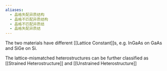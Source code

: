 ```yaml
---
aliases:
  - 晶格失配异质结构
  - 晶格不匹配异质结构
  - 晶格不匹配异质结
  - 晶格失配异质结
---
```


The two materials have different [[Lattice Constant]]s, e.g. InGaAs on GaAs and SiGe on Si.

The lattice-mismatched heterostructures can be further classified as [[Strained Heterostructure]] and [[Unstrained Heterostructure]]